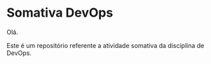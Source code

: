# Somativa DevOps

Olá.

Este é um repositório referente a atividade somativa
da disciplina de DevOps.